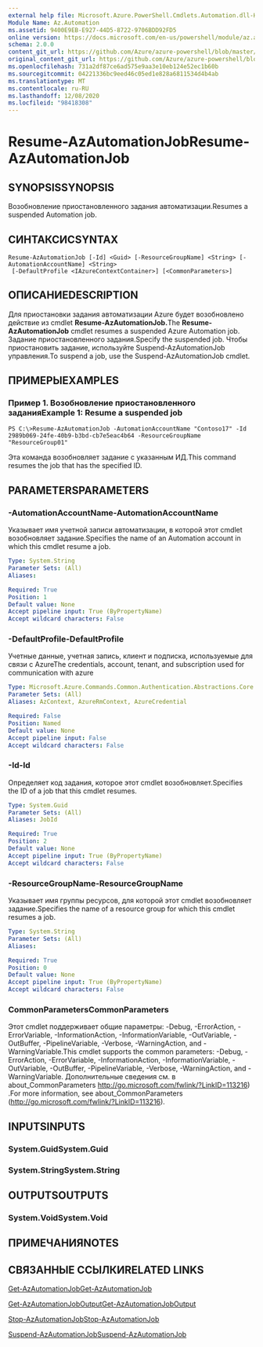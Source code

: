 ```yaml
---
external help file: Microsoft.Azure.PowerShell.Cmdlets.Automation.dll-Help.xml
Module Name: Az.Automation
ms.assetid: 9400E9EB-E927-44D5-8722-9706BDD92FD5
online version: https://docs.microsoft.com/en-us/powershell/module/az.automation/resume-azautomationjob
schema: 2.0.0
content_git_url: https://github.com/Azure/azure-powershell/blob/master/src/Automation/Automation/help/Resume-AzAutomationJob.md
original_content_git_url: https://github.com/Azure/azure-powershell/blob/master/src/Automation/Automation/help/Resume-AzAutomationJob.md
ms.openlocfilehash: 731a2df87ce6ad575e9aa3e10eb124e52ec1b60b
ms.sourcegitcommit: 04221336bc9eed46c05ed1e828a6811534d4b4ab
ms.translationtype: MT
ms.contentlocale: ru-RU
ms.lasthandoff: 12/08/2020
ms.locfileid: "98418308"
---
```

# <span data-ttu-id="a483e-101">Resume-AzAutomationJob</span><span class="sxs-lookup"><span data-stu-id="a483e-101">Resume-AzAutomationJob</span></span>

## <span data-ttu-id="a483e-102">SYNOPSIS</span><span class="sxs-lookup"><span data-stu-id="a483e-102">SYNOPSIS</span></span>
<span data-ttu-id="a483e-103">Возобновление приостановленного задания автоматизации.</span><span class="sxs-lookup"><span data-stu-id="a483e-103">Resumes a suspended Automation job.</span></span>

## <span data-ttu-id="a483e-104">СИНТАКСИС</span><span class="sxs-lookup"><span data-stu-id="a483e-104">SYNTAX</span></span>

```
Resume-AzAutomationJob [-Id] <Guid> [-ResourceGroupName] <String> [-AutomationAccountName] <String>
 [-DefaultProfile <IAzureContextContainer>] [<CommonParameters>]
```

## <span data-ttu-id="a483e-105">ОПИСАНИЕ</span><span class="sxs-lookup"><span data-stu-id="a483e-105">DESCRIPTION</span></span>
<span data-ttu-id="a483e-106">Для приостановки задания автоматизации Azure будет возобновлено действие из cmdlet **Resume-AzAutomationJob.**</span><span class="sxs-lookup"><span data-stu-id="a483e-106">The **Resume-AzAutomationJob** cmdlet resumes a suspended Azure Automation job.</span></span>
<span data-ttu-id="a483e-107">Задание приостановленного задания.</span><span class="sxs-lookup"><span data-stu-id="a483e-107">Specify the suspended job.</span></span>
<span data-ttu-id="a483e-108">Чтобы приостановить задание, используйте Suspend-AzAutomationJob управления.</span><span class="sxs-lookup"><span data-stu-id="a483e-108">To suspend a job, use the Suspend-AzAutomationJob cmdlet.</span></span>

## <span data-ttu-id="a483e-109">ПРИМЕРЫ</span><span class="sxs-lookup"><span data-stu-id="a483e-109">EXAMPLES</span></span>

### <span data-ttu-id="a483e-110">Пример 1. Возобновление приостановленного задания</span><span class="sxs-lookup"><span data-stu-id="a483e-110">Example 1: Resume a suspended job</span></span>
```
PS C:\>Resume-AzAutomationJob -AutomationAccountName "Contoso17" -Id 2989b069-24fe-40b9-b3bd-cb7e5eac4b64 -ResourceGroupName "ResourceGroup01"
```

<span data-ttu-id="a483e-111">Эта команда возобновляет задание с указанным ИД.</span><span class="sxs-lookup"><span data-stu-id="a483e-111">This command resumes the job that has the specified ID.</span></span>

## <span data-ttu-id="a483e-112">PARAMETERS</span><span class="sxs-lookup"><span data-stu-id="a483e-112">PARAMETERS</span></span>

### <span data-ttu-id="a483e-113">-AutomationAccountName</span><span class="sxs-lookup"><span data-stu-id="a483e-113">-AutomationAccountName</span></span>
<span data-ttu-id="a483e-114">Указывает имя учетной записи автоматизации, в которой этот cmdlet возобновляет задание.</span><span class="sxs-lookup"><span data-stu-id="a483e-114">Specifies the name of an Automation account in which this cmdlet resume a job.</span></span>

```yaml
Type: System.String
Parameter Sets: (All)
Aliases:

Required: True
Position: 1
Default value: None
Accept pipeline input: True (ByPropertyName)
Accept wildcard characters: False
```

### <span data-ttu-id="a483e-115">-DefaultProfile</span><span class="sxs-lookup"><span data-stu-id="a483e-115">-DefaultProfile</span></span>
<span data-ttu-id="a483e-116">Учетные данные, учетная запись, клиент и подписка, используемые для связи с Azure</span><span class="sxs-lookup"><span data-stu-id="a483e-116">The credentials, account, tenant, and subscription used for communication with azure</span></span>

```yaml
Type: Microsoft.Azure.Commands.Common.Authentication.Abstractions.Core.IAzureContextContainer
Parameter Sets: (All)
Aliases: AzContext, AzureRmContext, AzureCredential

Required: False
Position: Named
Default value: None
Accept pipeline input: False
Accept wildcard characters: False
```

### <span data-ttu-id="a483e-117">-Id</span><span class="sxs-lookup"><span data-stu-id="a483e-117">-Id</span></span>
<span data-ttu-id="a483e-118">Определяет код задания, которое этот cmdlet возобновляет.</span><span class="sxs-lookup"><span data-stu-id="a483e-118">Specifies the ID of a job that this cmdlet resumes.</span></span>

```yaml
Type: System.Guid
Parameter Sets: (All)
Aliases: JobId

Required: True
Position: 2
Default value: None
Accept pipeline input: True (ByPropertyName)
Accept wildcard characters: False
```

### <span data-ttu-id="a483e-119">-ResourceGroupName</span><span class="sxs-lookup"><span data-stu-id="a483e-119">-ResourceGroupName</span></span>
<span data-ttu-id="a483e-120">Указывает имя группы ресурсов, для которой этот cmdlet возобновляет задание.</span><span class="sxs-lookup"><span data-stu-id="a483e-120">Specifies the name of a resource group for which this cmdlet resumes a job.</span></span>

```yaml
Type: System.String
Parameter Sets: (All)
Aliases:

Required: True
Position: 0
Default value: None
Accept pipeline input: True (ByPropertyName)
Accept wildcard characters: False
```

### <span data-ttu-id="a483e-121">CommonParameters</span><span class="sxs-lookup"><span data-stu-id="a483e-121">CommonParameters</span></span>
<span data-ttu-id="a483e-122">Этот cmdlet поддерживает общие параметры: -Debug, -ErrorAction, -ErrorVariable, -InformationAction, -InformationVariable, -OutVariable, -OutBuffer, -PipelineVariable, -Verbose, -WarningAction, and -WarningVariable.</span><span class="sxs-lookup"><span data-stu-id="a483e-122">This cmdlet supports the common parameters: -Debug, -ErrorAction, -ErrorVariable, -InformationAction, -InformationVariable, -OutVariable, -OutBuffer, -PipelineVariable, -Verbose, -WarningAction, and -WarningVariable.</span></span> <span data-ttu-id="a483e-123">Дополнительные сведения см. в about_CommonParameters http://go.microsoft.com/fwlink/?LinkID=113216) .</span><span class="sxs-lookup"><span data-stu-id="a483e-123">For more information, see about_CommonParameters (http://go.microsoft.com/fwlink/?LinkID=113216).</span></span>

## <span data-ttu-id="a483e-124">INPUTS</span><span class="sxs-lookup"><span data-stu-id="a483e-124">INPUTS</span></span>

### <span data-ttu-id="a483e-125">System.Guid</span><span class="sxs-lookup"><span data-stu-id="a483e-125">System.Guid</span></span>

### <span data-ttu-id="a483e-126">System.String</span><span class="sxs-lookup"><span data-stu-id="a483e-126">System.String</span></span>

## <span data-ttu-id="a483e-127">OUTPUTS</span><span class="sxs-lookup"><span data-stu-id="a483e-127">OUTPUTS</span></span>

### <span data-ttu-id="a483e-128">System.Void</span><span class="sxs-lookup"><span data-stu-id="a483e-128">System.Void</span></span>

## <span data-ttu-id="a483e-129">ПРИМЕЧАНИЯ</span><span class="sxs-lookup"><span data-stu-id="a483e-129">NOTES</span></span>

## <span data-ttu-id="a483e-130">СВЯЗАННЫЕ ССЫЛКИ</span><span class="sxs-lookup"><span data-stu-id="a483e-130">RELATED LINKS</span></span>

[<span data-ttu-id="a483e-131">Get-AzAutomationJob</span><span class="sxs-lookup"><span data-stu-id="a483e-131">Get-AzAutomationJob</span></span>](./Get-AzAutomationJob.md)

[<span data-ttu-id="a483e-132">Get-AzAutomationJobOutput</span><span class="sxs-lookup"><span data-stu-id="a483e-132">Get-AzAutomationJobOutput</span></span>](./Get-AzAutomationJobOutput.md)

[<span data-ttu-id="a483e-133">Stop-AzAutomationJob</span><span class="sxs-lookup"><span data-stu-id="a483e-133">Stop-AzAutomationJob</span></span>](./Stop-AzAutomationJob.md)

[<span data-ttu-id="a483e-134">Suspend-AzAutomationJob</span><span class="sxs-lookup"><span data-stu-id="a483e-134">Suspend-AzAutomationJob</span></span>](./Suspend-AzAutomationJob.md)


